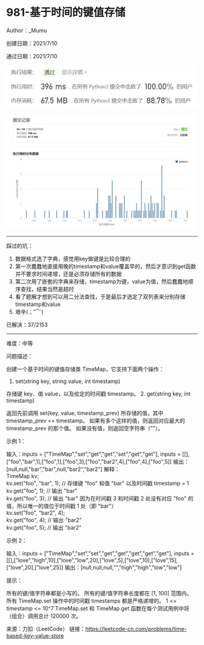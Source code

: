 # 981-基于时间的键值存储

Author：_Mumu

创建日期：2021/7/10

通过日期：2021/7/10

![](./通过截图2.jpg)

![](./通过截图1.jpg)

*****

踩过的坑：

1. 数据格式选了字典，感觉用key做键是比较合理的
2. 第一次蠢蠢地直接用晚的timestamp和value覆盖早的，然后才意识到get函数并不要求时间递增，还是必须存储所有的数据
3. 第二次用了嵌套的字典来存储，timestamp为键，value为值，然后蠢蠢地顺序查找，结果当然是超时
4. 看了题解才想到可以用二分法查找，于是最后才选定了双列表来分别存储timestamp和value
5. 艰辛(；′⌒`)

已解决：37/2153

*****

难度：中等

问题描述：

创建一个基于时间的键值存储类 TimeMap，它支持下面两个操作：

1. set(string key, string value, int timestamp)

存储键 key、值 value，以及给定的时间戳 timestamp。
2. get(string key, int timestamp)

返回先前调用 set(key, value, timestamp_prev) 所存储的值，其中 timestamp_prev <= timestamp。
如果有多个这样的值，则返回对应最大的  timestamp_prev 的那个值。
如果没有值，则返回空字符串（""）。


示例 1：

输入：inputs = ["TimeMap","set","get","get","set","get","get"], inputs = [[],["foo","bar",1],["foo",1],["foo",3],["foo","bar2",4],["foo",4],["foo",5]]
输出：[null,null,"bar","bar",null,"bar2","bar2"]
解释：  
TimeMap kv;   
kv.set("foo", "bar", 1); // 存储键 "foo" 和值 "bar" 以及时间戳 timestamp = 1   
kv.get("foo", 1);  // 输出 "bar"   
kv.get("foo", 3); // 输出 "bar" 因为在时间戳 3 和时间戳 2 处没有对应 "foo" 的值，所以唯一的值位于时间戳 1 处（即 "bar"）   
kv.set("foo", "bar2", 4);   
kv.get("foo", 4); // 输出 "bar2"   
kv.get("foo", 5); // 输出 "bar2"   

示例 2：

输入：inputs = ["TimeMap","set","set","get","get","get","get","get"], inputs = [[],["love","high",10],["love","low",20],["love",5],["love",10],["love",15],["love",20],["love",25]]
输出：[null,null,null,"","high","high","low","low"]


提示：

所有的键/值字符串都是小写的。
所有的键/值字符串长度都在 [1, 100] 范围内。
所有 TimeMap.set 操作中的时间戳 timestamps 都是严格递增的。
1 <= timestamp <= 10^7
TimeMap.set 和 TimeMap.get 函数在每个测试用例中将（组合）调用总计 120000 次。

来源：力扣（LeetCode）
链接：https://leetcode-cn.com/problems/time-based-key-value-store
